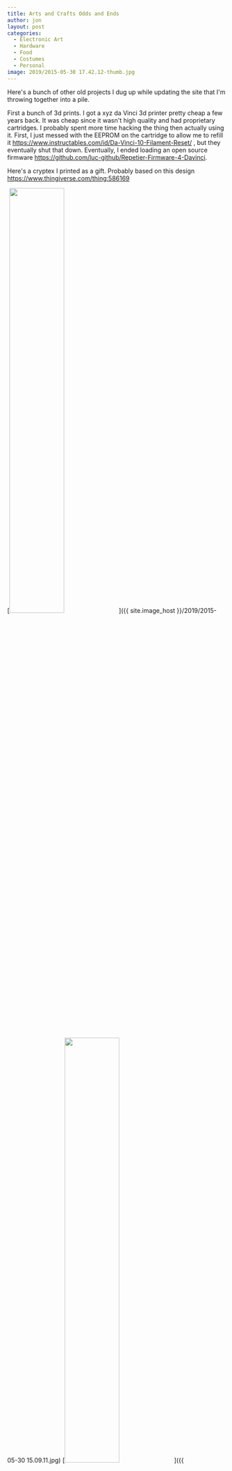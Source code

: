 ```yaml
---
title: Arts and Crafts Odds and Ends
author: jon
layout: post
categories:
  - Electronic Art
  - Hardware
  - Food
  - Costumes
  - Personal
image: 2019/2015-05-30 17.42.12-thumb.jpg
---
```


Here's a bunch of other old projects I dug up while updating the site that I'm throwing together into a pile.

First a bunch of 3d prints. I got a xyz da Vinci 3d printer pretty cheap a few years back. It was cheap since it wasn't high quality and had proprietary cartridges. I probably spent more time hacking the thing then actually using it. First, I just messed with the EEPROM on the cartridge to allow me to refill it <https://www.instructables.com/id/Da-Vinci-10-Filament-Reset/> , but they eventually shut that down. Eventually, I ended loading an open source firmware <https://github.com/luc-github/Repetier-Firmware-4-Davinci>.

Here's a cryptex I printed as a gift. Probably based on this design <https://www.thingiverse.com/thing:586169>

[<img class="aligncenter size-large" src="{{ site.image_host }}/2019/2015-05-30 15.09.11.jpg" height="50%" width="50%" alt="" />]({{ site.image_host }}/2019/2015-05-30 15.09.11.jpg)
[<img class="aligncenter size-large" src="{{ site.image_host }}/2019/2015-05-30 17.42.12.jpg" height="50%" width="50%" alt="" />]({{ site.image_host }}/2019/2015-05-30 17.42.12.jpg)

I also gave some "deal with it" sunglasses to a painting in the apartment

[<img class="aligncenter size-large" src="{{ site.image_host }}/2019/2014-12-06 12.04.04.jpg" height="50%" width="50%" alt="" />]({{ site.image_host }}/2019/2014-12-06 12.04.04.jpg)
[<img class="aligncenter size-large" src="{{ site.image_host }}/2019/2014-12-06 12.10.05.jpg" height="50%" width="50%" alt="" />]({{ site.image_host }}/2019/2014-12-06 12.10.05.jpg)

Some other small pieces

[<img class="aligncenter size-large" src="{{ site.image_host }}/2019/2014-12-14 19.40.30.jpg" height="50%" width="50%" alt="" />]({{ site.image_host }}/2019/2014-12-14 19.40.30.jpg)
[<img class="aligncenter size-large" src="{{ site.image_host }}/2019/2014-12-15 00.05.03.jpg" height="50%" width="50%" alt="" />]({{ site.image_host }}/2019/2014-12-15 00.05.03.jpg)
[<img class="aligncenter size-large" src="{{ site.image_host }}/2019/2014-12-16 21.32.00.jpg" height="50%" width="50%" alt="" />]({{ site.image_host }}/2019/2014-12-16 21.32.00.jpg)
[<img class="aligncenter size-large" src="{{ site.image_host }}/2019/2014-12-24.jpg" height="50%" width="50%" alt="" />]({{ site.image_host }}/2019/2014-12-24.jpg)


Here's a Tesla coil I made back in high school, I actually got stopped by school security for carrying the bucket with the high voltage warning through the hall. The design was similar to this <http://www.elab-hackerspace.org/2015/08/05/tesla-coil/>

[<img class="aligncenter size-large" src="{{ site.image_host }}/2019/2006-06-04 20.38.22.jpg" height="50%" width="50%" alt="" />]({{ site.image_host }}/2019/2006-06-04 20.38.22.jpg)

Here is a wedding gift I made for my dad. Simple LED kit stuck in an interesting casing.

[<img class="aligncenter size-large" src="{{ site.image_host }}/2019/2013-06-21 17.00.02.jpg" height="50%" width="50%" alt="" />]({{ site.image_host }}/2019/2013-06-21 17.00.02.jpg)
<iframe width="1506" height="663" src="https://www.youtube.com/embed/59wF5WiWPu8" frameborder="0" allow="accelerometer; autoplay; encrypted-media; gyroscope; picture-in-picture" allowfullscreen></iframe>

Random Watchmen comic reference

[<img class="aligncenter size-large" src="{{ site.image_host }}/2019/2014-07-27 23.14.22.jpg" height="50%" width="50%" alt="" />]({{ site.image_host }}/2019/2014-07-27 23.14.22.jpg)

Pyramid Head costume from back in college

[<img class="aligncenter size-large" src="{{ site.image_host }}/2019/DSCN0345.JPG" height="50%" width="50%" alt="" />]({{ site.image_host }}/2019/DSCN0345.JPG)

Sword I carved as a kid

[<img class="aligncenter size-large" src="{{ site.image_host }}/2019/2014-11-29 10.26.45.jpg" height="50%" width="50%" alt="" />]({{ site.image_host }}/2019/2014-11-29 10.26.45.jpg)

I took a shot at doing some aluminum smelting, but didn't have much luck with it

[<img class="aligncenter size-large" src="{{ site.image_host }}/2019/2015-02-03 17.27.10.jpg" height="50%" width="50%" alt="" />]({{ site.image_host }}/2019/2015-02-03 17.27.10.jpg)

Lastly, here's a dune inspired spiced bread we baked

[<img class="aligncenter size-large" src="{{ site.image_host }}/2019/2016-03-26 20.15.12.jpg" height="50%" width="50%" alt="" />]({{ site.image_host }}/2019/2016-03-26 20.15.12.jpg)
